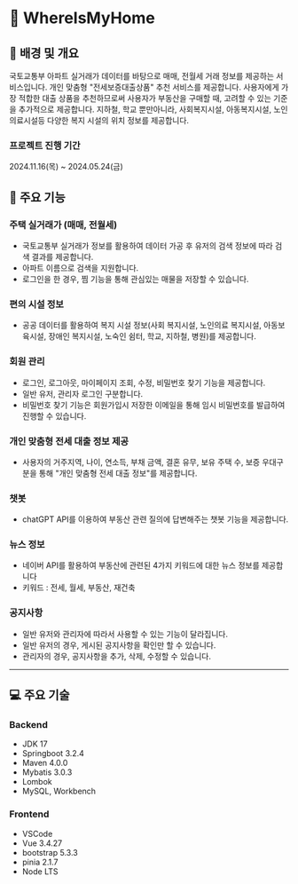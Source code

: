 # 🏡 WhereIsMyHome

## 💜 배경 및 개요

국토교통부 아파트 실거래가 데이터를 바탕으로 매매, 전월세 거래 정보를 제공하는 서비스입니다.
개인 맞춤형 "전세보증대출상품" 추천 서비스를 제공합니다. 사용자에게 가장 적합한 대출 상품을 추천하므로써 사용자가 부동산을 구매할 때, 고려할 수 있는 기준을 추가적으로 제공합니다.
지하철, 학교 뿐만아니라, 사회복지시설, 아동복지시설, 노인의료시설등 다양한 복지 시설의 위치 정보를 제공합니다.

### 프로젝트 진행 기간

2024.11.16(목) ~ 2024.05.24(금)

## 💜 주요 기능

### 주택 실거래가 (매매, 전월세)

- 국토교통부 실거래가 정보를 활용하여 데이터 가공 후 유저의 검색 정보에 따라 검색 결과를 제공합니다.
- 아파트 이름으로 검색을 지원합니다.
- 로그인을 한 경우, 찜 기능을 통해 관심있는 매물을 저장할 수 있습니다.

### 편의 시설 정보

- 공공 데이터를 활용하여 복지 시설 정보(사회 복지시설, 노인의료 복지시설, 아동보육시설, 장애인 복지시설, 노숙인 쉼터, 학교, 지하철, 병원)를 제공합니다.

### 회원 관리

- 로그인, 로그아웃, 마이페이지 조회, 수정, 비밀번호 찾기 기능을 제공합니다.
- 일반 유저, 관리자 로그인 구분합니다.
- 비밀번호 찾기 기능은 회원가입시 저장한 이메일을 통해 임시 비밀번호를 발급하여 진행할 수 있습니다.

### 개인 맞춤형 전세 대출 정보 제공

- 사용자의 거주지역, 나이, 연소득, 부채 금액, 결혼 유무, 보유 주택 수, 보증 우대구분을 통해 "개인 맞춤형 전세 대출 정보"를 제공합니다.

### 챗봇

- chatGPT API를 이용하여 부동산 관련 질의에 답변해주는 챗봇 기능을 제공합니다.

### 뉴스 정보

- 네이버 API를 활용하여 부동산에 관련된 4가지 키워드에 대한 뉴스 정보를 제공합니다
- 키워드 : 전세, 월세, 부동산, 재건축

### 공지사항

- 일반 유저와 관리자에 따라서 사용할 수 있는 기능이 달라집니다.
- 일반 유저의 경우, 게시된 공지사항을 확인만 할 수 있습니다.
- 관리자의 경우, 공지사항을 추가, 삭제, 수정할 수 있습니다.

---

## 💻 주요 기술

### Backend

- JDK 17
- Springboot 3.2.4
- Maven 4.0.0
- Mybatis 3.0.3
- Lombok
- MySQL, Workbench

### Frontend

- VSCode
- Vue 3.4.27
- bootstrap 5.3.3
- pinia 2.1.7
- Node LTS
